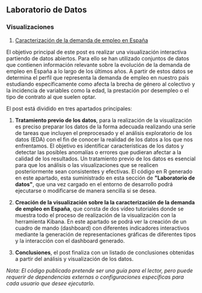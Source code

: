## Laboratorio de Datos

### Visualizaciones

1. [Caracterización de la demanda de empleo en España](https://datos.gob.es/es/documentacion/caracterizacion-de-la-demanda-de-empleo-en-espana)

El objetivo principal de este post es realizar una visualización interactiva partiendo de datos abiertos. Para ello se han utilizado conjuntos de datos que contienen información relevante sobre la evolución de la demanda de empleo en España a lo largo de los últimos años. A partir de estos datos se determina el perfil que representa la demanda de empleo en nuestro país estudiando específicamente como afecta la brecha de género al colectivo y la incidencia de variables como la edad, la prestación por desempleo o el tipo de contrato al que suelen optar. 

El post está dividido en tres apartados principales: 

 1. **Tratamiento previo de los datos**, para la realización de la visualización es preciso preparar los datos de la forma adecuada realizando una serie de tareas que incluyen el preprocesado y el análisis exploratorio de los datos (EDA) con el fin de conocer la realidad de los datos a los que nos enfrentamos. El objetivo es identificar características de los datos y detectar las posibles anomalías o errores que pudieran afectar a la calidad de los resultados. Un tratamiento previo de los datos es esencial para que los análisis o las visualizaciones que se realicen posteriormente sean consistentes y efectivas.
El código en R generado en este apartado, esta suministrado en esta sección de **"Laboratorio de datos"**, que una vez cargado en el entorno de desarrollo podrá ejecutarse o modificarse de manera sencilla si se desea. 
 
 2. **Creación de la visualización sobre la la caracterización de la demanda de empleo en España**, que consta de dos vídeo tutoriales donde se muestra todo el proceso de realización de la visualización con la herramienta Kibana. En este apartado se podrá ver la creación de un cuadro de mando (dashboard) con diferentes indicadores interactivos mediante la generación de representaciones gráficas de diferentes tipos y la interacción con el dashboard generado. 

3. **Conclusiones**, el post finaliza con un listado de conclusiones obtenidas a partir del análisis y visualización de los datos. 

*Nota: El código publicado pretende ser una guía para el lector, pero puede requerir de dependencias externas o configuraciones específicas para cada usuario que desee ejecutarlo.*
